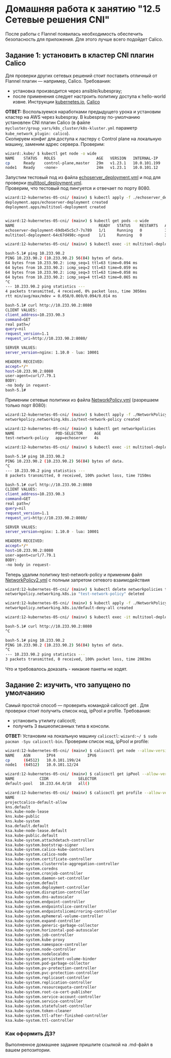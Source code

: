 # Домашняя работа к занятию "12.5 Сетевые решения CNI"

После работы с Flannel появилась необходимость обеспечить безопасность для приложения. Для этого лучше всего подойдет Calico.

## Задание 1: установить в кластер CNI плагин Calico

Для проверки других сетевых решений стоит поставить отличный от Flannel плагин — например, Calico. Требования:

* установка производится через ansible/kubespray;
* после применения следует настроить политику доступа к hello-world извне. Инструкции [kubernetes.io](https://kubernetes.io/docs/concepts/services-networking/network-policies/), [Calico](https://docs.projectcalico.org/about/about-network-policy)

**ОТВЕТ:** Воспользуемся наработками предыдущего урока и установим кластер на AWS через kubespray. В kubespray по-умолчанию установлен CNI плагин Calico (в файле `mycluster/group_vars/k8s_cluster/k8s-kluster.yml` параметр `kube_network_plugin: calico`).  
Скопируем конфиг для доступа к ластеру с Control plane на локальную машину, заменим адрес сервера. Проверим:  

```bash
wizard:.kube/ $ kubectl get node -o wide
NAME    STATUS   ROLES                  AGE   VERSION   INTERNAL-IP    EXTERNAL-IP   OS-IMAGE             KERNEL-VERSION    CONTAINER-RUNTIME
cp      Ready    control-plane,master   29m   v1.23.1   10.0.101.199   <none>        Ubuntu 20.04.3 LTS   5.11.0-1025-aws   containerd://1.5.9
node1   Ready    <none>                 24m   v1.23.1   10.0.101.12    <none>        Ubuntu 20.04.3 LTS   5.11.0-1025-aws   containerd://1.5.9
```

Запустим тестовый под из файла [echoserver_deployment.yml](./echoserver_deployment.yml) и под для проверки [multitool_deployment.yml](./multitool_deployment.yml).  
Проверим, что тестовый под пингуется и отвечает по порту 8080.

```bash
wizard:12-kubernetes-05-cni/ (main✗) $ kubectl apply -f ./echoserver_deployment.yml -f ./multitool_deployment.yml
deployment.apps/echoserver-deployment created
deployment.apps/multitool-deployment created


wizard:12-kubernetes-05-cni/ (main✗) $ kubectl get pods -o wide
NAME                                     READY   STATUS    RESTARTS   AGE     IP            NODE    NOMINATED NODE   READINESS GATES
echoserver-deployment-69db45c5c7-7s789   1/1     Running   0          3m22s   10.233.90.2   node1   <none>           <none>
multitool-deployment-64c67d498c-ngxxd    1/1     Running   0          3m22s   10.233.90.3   node1   <none>           <none>

wizard:12-kubernetes-05-cni/ (main✗) $ kubectl exec -it multitool-deployment-64c67d498c-ngxxd -- /bin/bash

bash-5.1# ping 10.233.90.2
PING 10.233.90.2 (10.233.90.2) 56(84) bytes of data.
64 bytes from 10.233.90.2: icmp_seq=1 ttl=63 time=0.094 ms
64 bytes from 10.233.90.2: icmp_seq=2 ttl=63 time=0.059 ms
64 bytes from 10.233.90.2: icmp_seq=3 ttl=63 time=0.058 ms
64 bytes from 10.233.90.2: icmp_seq=4 ttl=63 time=0.065 ms
^C
--- 10.233.90.2 ping statistics ---
4 packets transmitted, 4 received, 0% packet loss, time 3056ms
rtt min/avg/max/mdev = 0.058/0.069/0.094/0.014 ms

bash-5.1# curl http://10.233.90.2:8080
CLIENT VALUES:
client_address=10.233.90.3
command=GET
real path=/
query=nil
request_version=1.1
request_uri=http://10.233.90.2:8080/

SERVER VALUES:
server_version=nginx: 1.10.0 - lua: 10001

HEADERS RECEIVED:
accept=*/*
host=10.233.90.2:8080
user-agent=curl/7.79.1
BODY:
-no body in request-
bash-5.1#
```

Применим сетевые политики из файла [NetworkPolicy.yml](./NetworkPolicy.yml) (разрешаем только порт 8080):

```bash
wizard:12-kubernetes-05-cni/ (main✗) $ kubectl apply -f ./NetworkPolicy.yml
networkpolicy.networking.k8s.io/test-network-policy created

wizard:12-kubernetes-05-cni/ (main✗) $ kubectl get networkpolicies
NAME                  POD-SELECTOR     AGE
test-network-policy   app=echoserver   4s

wizard:12-kubernetes-05-cni/ (main✗) $ kubectl exec -it multitool-deployment-64c67d498c-ngxxd -- /bin/bash

bash-5.1# ping 10.233.90.2
PING 10.233.90.2 (10.233.90.2) 56(84) bytes of data.
^C
--- 10.233.90.2 ping statistics ---
8 packets transmitted, 0 received, 100% packet loss, time 7150ms

bash-5.1# curl http://10.233.90.2:8080
CLIENT VALUES:
client_address=10.233.90.3
command=GET
real path=/
query=nil
request_version=1.1
request_uri=http://10.233.90.2:8080/

SERVER VALUES:
server_version=nginx: 1.10.0 - lua: 10001

HEADERS RECEIVED:
accept=*/*
host=10.233.90.2:8080
user-agent=curl/7.79.1
BODY:
-no body in request-
```

Теперь удалим политику test-network-policy и применим файл [NetworkPolicy2.yml](./NetworkPolicy2.yml) с полным запретом сетевого взаимодействия

```bash
wizard:12-kubernetes-05-cni/ (main✗) $ kubectl delete networkpolicies test-network-policy
networkpolicy.networking.k8s.io "test-network-policy" deleted

wizard:12-kubernetes-05-cni/ (main✗) $ kubectl apply -f ./NetworkPolicy2.yml
networkpolicy.networking.k8s.io/default-deny-all created

wizard:12-kubernetes-05-cni/ (main✗) $ kubectl exec -it multitool-deployment-64c67d498c-hvghg -- /bin/bash

bash-5.1# curl http://10.233.90.2:8080
^C

bash-5.1# ping 10.233.90.2
PING 10.233.90.2 (10.233.90.2) 56(84) bytes of data.
^C
--- 10.233.90.2 ping statistics ---
3 packets transmitted, 0 received, 100% packet loss, time 2083ms

```

Что и требовалось доказать - никакие пакеты не ходят.

## Задание 2: изучить, что запущено по умолчанию

Самый простой способ — проверить командой calicoctl get <type>. Для проверки стоит получить список нод, ipPool и profile.
Требования:

* установить утилиту calicoctl;
* получить 3 вышеописанных типа в консоли.

**ОТВЕТ:**  Установим на локальную машину `calicoctl`: `wizard:~/ $ sudo pacman -Syu calicoctl-bin`. Проверим список нод, ipPool и profile:

```bash
wizard:12-kubernetes-05-cni/ (main✗) $ calicoctl get node --allow-version-mismatch -o wide
NAME    ASN       IPV4              IPV6
cp      (64512)   10.0.101.199/24
node1   (64512)   10.0.101.12/24

wizard:12-kubernetes-05-cni/ (main✗) $ calicoctl get ipPool --allow-version-mismatch
NAME           CIDR             SELECTOR
default-pool   10.233.64.0/18   all()

wizard:12-kubernetes-05-cni/ (main✗) $ calicoctl get profile --allow-version-mismatch
NAME
projectcalico-default-allow
kns.default
kns.kube-node-lease
kns.kube-public
kns.kube-system
ksa.default.default
ksa.kube-node-lease.default
ksa.kube-public.default
ksa.kube-system.attachdetach-controller
ksa.kube-system.bootstrap-signer
ksa.kube-system.calico-kube-controllers
ksa.kube-system.calico-node
ksa.kube-system.certificate-controller
ksa.kube-system.clusterrole-aggregation-controller
ksa.kube-system.coredns
ksa.kube-system.cronjob-controller
ksa.kube-system.daemon-set-controller
ksa.kube-system.default
ksa.kube-system.deployment-controller
ksa.kube-system.disruption-controller
ksa.kube-system.dns-autoscaler
ksa.kube-system.endpoint-controller
ksa.kube-system.endpointslice-controller
ksa.kube-system.endpointslicemirroring-controller
ksa.kube-system.ephemeral-volume-controller
ksa.kube-system.expand-controller
ksa.kube-system.generic-garbage-collector
ksa.kube-system.horizontal-pod-autoscaler
ksa.kube-system.job-controller
ksa.kube-system.kube-proxy
ksa.kube-system.namespace-controller
ksa.kube-system.node-controller
ksa.kube-system.nodelocaldns
ksa.kube-system.persistent-volume-binder
ksa.kube-system.pod-garbage-collector
ksa.kube-system.pv-protection-controller
ksa.kube-system.pvc-protection-controller
ksa.kube-system.replicaset-controller
ksa.kube-system.replication-controller
ksa.kube-system.resourcequota-controller
ksa.kube-system.root-ca-cert-publisher
ksa.kube-system.service-account-controller
ksa.kube-system.service-controller
ksa.kube-system.statefulset-controller
ksa.kube-system.token-cleaner
ksa.kube-system.ttl-after-finished-controller
ksa.kube-system.ttl-controller
```

### Как оформить ДЗ?

Выполненное домашнее задание пришлите ссылкой на .md-файл в вашем репозитории.
